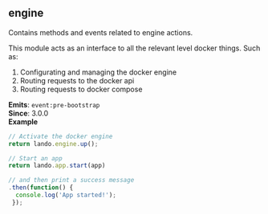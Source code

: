 <a name="module_engine"></a>

## engine
Contains methods and events related to engine actions.

This module acts as an interface to all the relevant level docker things. Such
as:

 1. Configurating and managing the docker engine
 2. Routing requests to the docker api
 3. Routing requests to docker compose

**Emits**: <code>event:pre-bootstrap</code>  
**Since**: 3.0.0  
**Example**  
```js
// Activate the docker engine
return lando.engine.up();

// Start an app
return lando.app.start(app)

// and then print a success message
.then(function() {
  console.log('App started!');
 });
```
